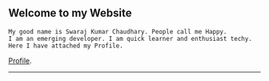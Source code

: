 ## Welcome to my Website

    My good name is Swaraj Kumar Chaudhary. People call me Happy.
    I am an emerging developer. I am quick learner and enthusiast techy.
    Here I have attached my Profile.
    
   [Profile](https://github.com/hap2y1122).
   
   ___
    
